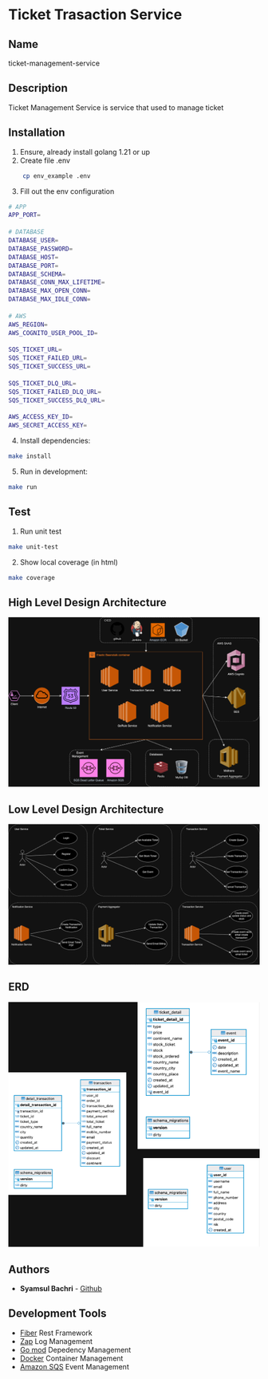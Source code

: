 # Ticket Trasaction Service

## Name

ticket-management-service

## Description

Ticket Management Service is service that used to manage ticket

## Installation

1. Ensure, already install golang 1.21 or up
2. Create file .env

```bash
    cp env_example .env
```

3. Fill out the env configuration

```bash
# APP
APP_PORT=

# DATABASE
DATABASE_USER=
DATABASE_PASSWORD=
DATABASE_HOST=
DATABASE_PORT=
DATABASE_SCHEMA=
DATABASE_CONN_MAX_LIFETIME=
DATABASE_MAX_OPEN_CONN=
DATABASE_MAX_IDLE_CONN=

# AWS
AWS_REGION=
AWS_COGNITO_USER_POOL_ID=

SQS_TICKET_URL=
SQS_TICKET_FAILED_URL=
SQS_TICKET_SUCCESS_URL=

SQS_TICKET_DLQ_URL=
SQS_TICKET_FAILED_DLQ_URL=
SQS_TICKET_SUCCESS_DLQ_URL=

AWS_ACCESS_KEY_ID=
AWS_SECRET_ACCESS_KEY=
```

4. Install dependencies:

```bash
make install
```

5. Run in development:

```bash
make run
```

## Test

1. Run unit test

```bash
make unit-test
```

2. Show local coverage (in html)

```bash
make coverage
```

## High Level Design Architecture

![picture](assets/high-level-architecture.png)

## Low Level Design Architecture

![picture](assets/low-level.png)

## ERD

![picture](assets/erd.png)

## Authors

- **Syamsul Bachri** - [Github](https://github.com/SyamSolution)

## Development Tools

- [Fiber](https://gofiber.io/) Rest Framework
- [Zap](https://github.com/uber-go/zap) Log Management
- [Go mod](https://go.dev/ref/mod) Depedency Management
- [Docker](https://www.docker.com/) Container Management
- [Amazon SQS](https://aws.amazon.com/sqs/) Event Management

